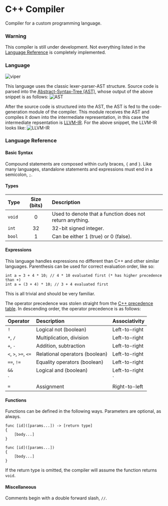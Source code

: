 # C++ Compiler

Compiler for a custom programming language.

### Warning
This compiler is still under development. Not everything listed in the [Language Reference](https://github.com/greydevv/cpp-compiler#language-reference) is completely implemented.

### Language

![viper](https://user-images.githubusercontent.com/58391520/157451845-a0c21836-bf69-483f-8d8c-fa6fdd49ba5a.png)

This language uses the classic lexer-parser-AST structure. Source code is parsed into the [Abstract-Syntax-Tree (AST)](https://en.wikipedia.org/wiki/Abstract_syntax_tree), whose output of the above snippet is as follows:
![AST](https://user-images.githubusercontent.com/58391520/157453597-a025783d-a71e-49f7-868b-644907fb738f.png)

After the source code is structured into the AST, the AST is fed to the code-generation module of the compiler. This module receives the AST and compiles it down into the intermediate representation, in this case the intermediate repsentation is [LLVM-IR](https://llvm.org/docs/LangRef.html). For the above snippet, the LLVM-IR looks like:
![LLVM-IR](https://user-images.githubusercontent.com/58391520/157454073-f8acd217-76a9-4789-99d2-eb002e03a6bf.png)

### Language Reference

#### Basic Syntax

Compound statements are composed within curly braces, `{` and `}`. Like many languages, standalone statements and expressions must end in a semicolon, `;`.

#### Types

| Type   | Size (bits) | Description                                                               |
| :--    | :--:        | :--                                                                       |
| `void` | 0           | Used to denote that a function does not return anything.                  | 
| `int`  | 32          | 32-bit signed integer.                                                    |
| `bool` | 1           | Can be either 1 (true) or 0 (false).                                      |

#### Expressions

This language handles expressions no different than C++ and other similar languages. Parenthesis can be used for correct evaluation order, like so:
```
int a = 3 + 4 * 10; // 4 * 10 evaluated first (* has higher precedence than +)
int a = (3 + 4) * 10; // 3 + 4 evaluated first
```
This is all trivial and should be very familiar.

The operator precedence was stolen straight from the [C++ precedence table](https://en.cppreference.com/w/cpp/language/operator_precedence). In descending order, the operator precedence is as follows:

| Operator             | Description                    | Associativity
| :--                  | :--                            | :--
| `!`                  | Logical not (boolean)          | Left-to-right
| `*`, `/`             | Multiplication, division       | Left-to-right
| `+`, `-`             | Addition, subtraction          | Left-to-right
| `<`, `>`, `>=`, `<=` | Relational operators (boolean) | Left-to-right
| `==`, `!=`           | Equality operators (boolean)   | Left-to-right
| `&&`                 | Logical and (boolean)          | Left-to-right
| `||`                 | Logical or (boolean)           | Left-to-right
| `=`                  | Assignment                     | Right-to-left


#### Functions

Functions can be defined in the following ways. Parameters are optional, as always.
```
func [id]([params...]) -> [return type]
{
    [body...]
}
```
```
func [id]([params...])
{
    [body...]
}
```
If the return type is omitted, the compiler will assume the function returns `void`.

#### Miscellaneous

Comments begin with a double forward slash, `//`.
